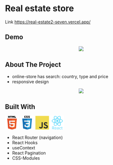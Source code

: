 # Real estate store

Link https://real-estate2-seven.vercel.app/

## Demo

<p align="center">
<img src="https://github.com/RomanyanaSol/Real-estate/blob/main/Real%20estate%20Demo.gif">
</p>



## About The Project

- online-store has search: country, type and price
- responsive design

<p align="center">
<img src="https://github.com/RomanyanaSol/Real-estate/blob/main/Responsive%20demo.gif" >
</p>



## Built With

<img src = 'https://raw.githubusercontent.com/devicons/devicon/master/icons/html5/html5-original-wordmark.svg' width="46" height="46" alt="HTML"/> <img src = 'https://raw.githubusercontent.com/devicons/devicon/master/icons/css3/css3-original-wordmark.svg' width="46" height="46" alt="CSS" /> <img src = 'https://raw.githubusercontent.com/devicons/devicon/master/icons/javascript/javascript-original.svg' width="46" height="46" alt="CSS" /> <img src = 'https://raw.githubusercontent.com/devicons/devicon/master/icons/react/react-original-wordmark.svg' width="46" height="46" alt="React" /> 



- React Router (navigation)
- React Hooks
- useContext
- React Pagination 
- CSS-Modules 



